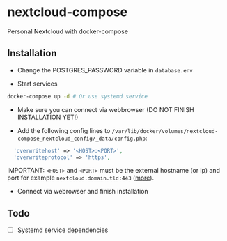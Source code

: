 # nextcloud-compose

Personal Nextcloud with docker-compose

## Installation

- Change the POSTGRES_PASSWORD variable in `database.env`

- Start services

```bash
docker-compose up -d # Or use systemd service
```

- Make sure you can connect via webbrowser (DO NOT FINISH INSTALLATION YET!)

- Add the following config lines to `/var/lib/docker/volumes/nextcloud-compose_nextcloud_config/_data/config.php`:

```php
  'overwritehost' => '<HOST>:<PORT>',
  'overwriteprotocol' => 'https',
```

IMPORTANT: `<HOST>` and `<PORT>` must be the external hostname (or ip) and port for example `nextcloud.domain.tld:443` ([more](https://docs.nextcloud.com/server/17/admin_manual/configuration_server/reverse_proxy_configuration.html)).

- Connect via webrowser and finish installation

## Todo

- [ ] Systemd service dependencies
